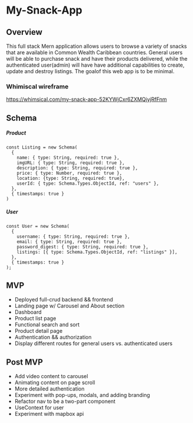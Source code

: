 # My-Snack-App

## Overview

This full stack Mern application allows users to browse a variety of snacks that are available in Common Wealth Caribbean countries. General users will be able to purchase snack and have their products delivered, while the authenticated user(admin) will have have additional capabilities to create, update and destroy listings. The goalof this web app is to be minimal.

### Whimiscal wireframe
https://whimsical.com/my-snack-app-52KYWjCxr6ZXMQjyjRfFnm


## Schema

##### Product

```
const Listing = new Schema(
  {
    name: { type: String, required: true },
    imgURL: { type: String, required: true },
    description: { type: String, required: true },
    price: { type: Number, required: true },
    location: {type: String, required: true},
    userId: { type: Schema.Types.ObjectId, ref: "users" },
  },
  { timestamps: true }
)
```

##### User

```
const User = new Schema(
  {
    username: { type: String, required: true },
    email: { type: String, required: true },
    password_digest: { type: String, required: true },
    listings: [{ type: Schema.Types.ObjectId, ref: "listings" }],
  },
  { timestamps: true }
);
```


## MVP

- Deployed full-crud backend && frontend
- Landing page w/ Carousel and About section
- Dashboard
- Product list page
- Functional search and sort
- Product detail page
- Authentication && authorization
- Display different routes for general users vs. authenticated users

## Post MVP

- Add video content to carousel
- Animating content on page scroll
- More detailed authentication
- Experiment with pop-ups, modals, and adding branding
- Refactor nav to be a two-part component
- UseContext for user
- Experiment with mapbox api
